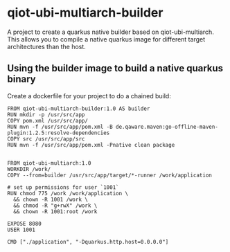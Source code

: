 # qiot-ubi-multiarch-builder
A project to create a quarkus native builder based on qiot-ubi-multiarch. This allows you to compile a native quarkus image for different target architectures than the host.


## Using the builder image to build a native quarkus binary

Create a dockerfile for your project to do a chained build:

```
FROM qiot-ubi-multiarch-builder:1.0 AS builder
RUN mkdir -p /usr/src/app
COPY pom.xml /usr/src/app/
RUN mvn -f /usr/src/app/pom.xml -B de.qaware.maven:go-offline-maven-plugin:1.2.5:resolve-dependencies
COPY src /usr/src/app/src
RUN mvn -f /usr/src/app/pom.xml -Pnative clean package


FROM qiot-ubi-multiarch:1.0
WORKDIR /work/
COPY --from=builder /usr/src/app/target/*-runner /work/application

# set up permissions for user `1001`
RUN chmod 775 /work /work/application \
  && chown -R 1001 /work \
  && chmod -R "g+rwX" /work \
  && chown -R 1001:root /work

EXPOSE 8080
USER 1001

CMD ["./application", "-Dquarkus.http.host=0.0.0.0"]
```